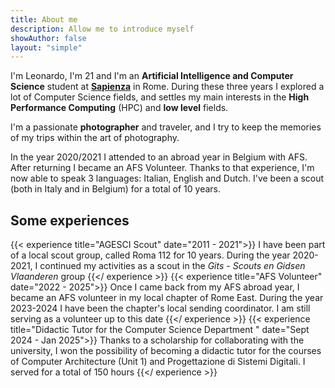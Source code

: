 ```yaml
---
title: About me
description: Allow me to introduce myself
showAuthor: false
layout: "simple"
---
```


I'm Leonardo, I'm 21 and I'm an **Artificial Intelligence and Computer Science** student at [**Sapienza**](https://www.uniroma1.it/it/) in Rome. During these three years I explored a lot of Computer Science fields, and settles my main interests in the **High Performance Computing** (HPC) and **low level** fields.

I'm a passionate **photographer** and traveler, and I try to keep the memories of my trips within the art of photography.

In the year 2020/2021 I attended to an abroad year in Belgium with AFS. After returning I became an AFS Volunteer. Thanks to that experience, I'm now able to speak 3 languages: Italian, English and Dutch. I've been a scout (both in Italy and in Belgium) for a total of 10 years.

## Some experiences


{{< experience title="AGESCI Scout" date="2011 - 2021">}}
I have been part of a local scout group, called Roma 112 for 10 years. During the year 2020-2021, I continued my activities as a scout in the _Gits - Scouts en Gidsen Vlaanderen_ group
{{</ experience >}}
{{< experience title="AFS Volunteer" date="2022 - 2025">}}
Once I came back from my AFS abroad year, I became an AFS volunteer in my local chapter of Rome East. During the year 2023-2024 I have been the chapter's local sending coordinator. I am still serving as a volunteer up to this date
{{</ experience >}}
{{< experience title="Didactic Tutor for the Computer Science Department " date="Sept 2024 - Jan 2025">}}
Thanks to a scholarship for collaborating with the university, I won the possibility of becoming a didactic tutor for the courses of Computer Architecture (Unit 1) and Progettazione di Sistemi Digitali. I served for a total of 150 hours 
{{</ experience >}}